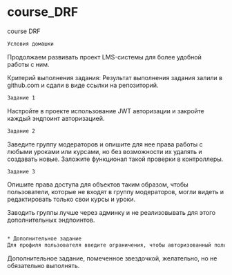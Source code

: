 # course_DRF
course DRF

```bash
Условия домашки
```
Продолжаем развивать проект LMS-системы для более удобной работы с ним.

Критерий выполнения задания:
Результат выполнения задания залили в github.com и сдали в виде ссылки на репозиторий.
```bash
Задание 1
```
Настройте в проекте использование JWT авторизации и закройте каждый эндпоинт авторизацией.
```bash
Задание 2
```
Заведите группу модераторов и опишите для нее права работы с любыми уроками или курсами, но без возможности их удалять и создавать новые. Заложите функционал такой проверки в контроллеры.
```bash
Задание 3
```
Опишите права доступа для объектов таким образом, чтобы пользователи, которые не входят в группу модераторов, могли видеть и редактировать только свои курсы и уроки.

Заводить группы лучше через админку и не реализовывать для этого дополнительных эндпоинтов.
```bash

* Дополнительное задание
Для профиля пользователя введите ограничения, чтобы авторизованный пользователь мог просматривать любой профиль, но редактировать только свой. При этом для просмотра чужого профиля должна быть доступна только общая информация, в которую не входят: пароль, фамилия, история платежей.
```
Дополнительное задание, помеченное звездочкой, желательно, но не обязательно выполнять.
